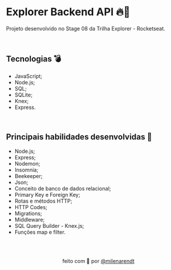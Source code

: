 # Explorer Backend API 🔥🚀

Projeto desenvolvido no Stage 08 da Trilha Explorer - Rocketseat.

<br/>

## Tecnologias 💣

- JavaScript;
- Node.js;
- SQL;
- SQLite;
- Knex;
- Express.


<br/>

## Principais habilidades desenvolvidas 🔧
- Node.js;
- Express;
- Nodemon;
- Insomnia;
- Beekeeper;
- Json;
- Conceito de banco de dados relacional;
- Primary Key e Foreign Key;
- Rotas e métodos HTTP;
- HTTP Codes;
- Migrations;
- Middleware;
- SQL Query Builder - Knex.js;
- Funções map e filter.

<br/>
<br/>


<p align="center"> feito com 💜 por <a href="https://github.com/milenarendt" target="_blank">@milenarendt</a></p>
